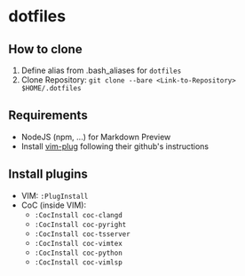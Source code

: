 # dotfiles
## How to clone
1. Define alias from .bash_aliases for `dotfiles`
2. Clone Repository: `git clone --bare <Link-to-Repository> $HOME/.dotfiles`

## Requirements
- NodeJS (npm, ...) for Markdown Preview
- Install [vim-plug](https://github.com/junegunn/vim-plug) following their github's instructions

## Install plugins
- VIM: `:PlugInstall`
- CoC (inside VIM): 
    - `:CocInstall coc-clangd`
    - `:CocInstall coc-pyright`
    - `:CocInstall coc-tsserver`
    - `:CocInstall coc-vimtex`
    - `:CocInstall coc-python`
    - `:CocInstall coc-vimlsp`
